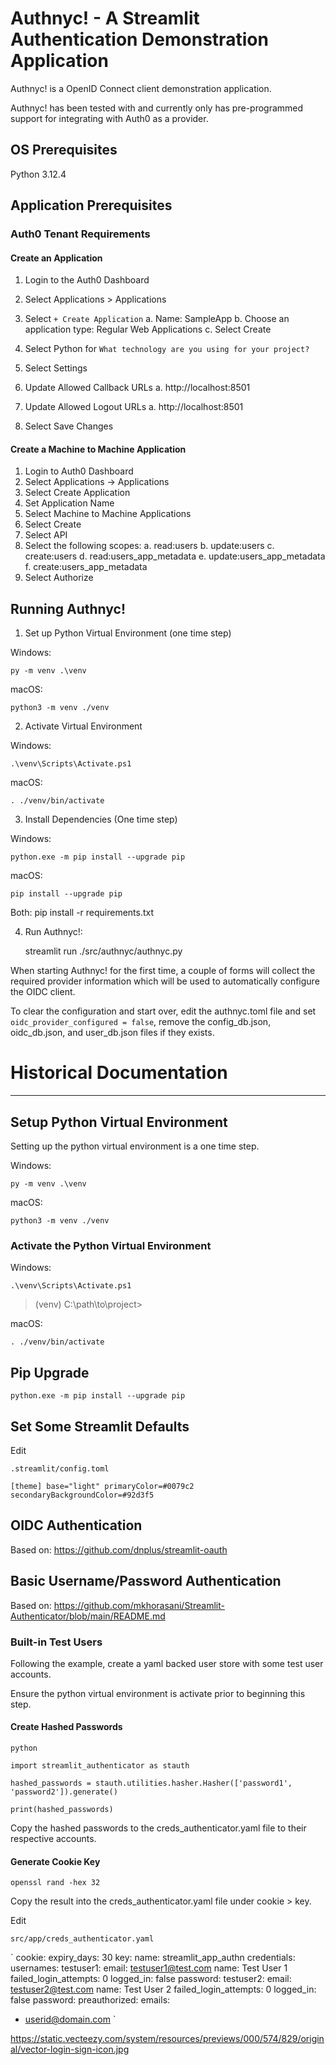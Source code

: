 # Authnyc! - A Streamlit Authentication Demonstration Application

Authnyc! is a OpenID Connect client demonstration application. 

Authnyc! has been tested with and currently only has pre-programmed support 
for integrating with Auth0 as a provider. 



## OS Prerequisites


Python 3.12.4


## Application Prerequisites


### Auth0 Tenant Requirements


#### Create an Application


1. Login to the Auth0 Dashboard
2. Select Applications > Applications
3. Select `+ Create Application`
  a. Name: SampleApp
  b. Choose an application type: Regular Web Applications
  c. Select Create
4. Select Python for `What technology are you using for your project?`

5. Select Settings
6. Update Allowed Callback URLs
  a. http://localhost:8501
7. Update Allowed Logout URLs
  a. http://localhost:8501
8. Select Save Changes


#### Create a Machine to Machine Application

 
1. Login to Auth0 Dashboard 
2. Select Applications -> Applications 
3. Select Create Application 
4. Set Application Name 
5. Select Machine to Machine Applications 
6. Select Create  
7. Select API 
8. Select the following scopes: 
  a. read:users 
  b. update:users 
  c. create:users 
  d. read:users_app_metadata 
  e. update:users_app_metadata 
  f. create:users_app_metadata 
9. Select Authorize 


## Running Authnyc!


1. Set up Python Virtual Environment (one time step) 


Windows:

    py -m venv .\venv


macOS: 

    python3 -m venv ./venv


2. Activate Virtual Environment

Windows:

    .\venv\Scripts\Activate.ps1


macOS:

    . ./venv/bin/activate


3. Install Dependencies (One time step)

Windows:

    python.exe -m pip install --upgrade pip

macOS:

    pip install --upgrade pip

Both:
    pip install -r requirements.txt


4. Run Authnyc!:

    streamlit run ./src/authnyc/authnyc.py


When starting Authnyc! for the first time, a couple of forms will collect 
the required provider information which will be used to automatically configure 
the OIDC client. 


To clear the configuration and start over, edit the authnyc.toml file and 
set `oidc_provider_configured = false`, remove the config_db.json, oidc_db.json, 
and user_db.json files if they exists.


# Historical Documentation
---

## Setup Python Virtual Environment


Setting up the python virtual environment is a one time step. 


Windows:

    py -m venv .\venv


macOS: 

    python3 -m venv ./venv


### Activate the Python Virtual Environment


Windows: 

    .\venv\Scripts\Activate.ps1

>  
> (venv) C:\path\to\project>
>  


macOS:

    . ./venv/bin/activate


## Pip Upgrade

    python.exe -m pip install --upgrade pip


## Set Some Streamlit Defaults


Edit 

    .streamlit/config.toml


`
[theme]
base="light"
primaryColor=#0079c2
secondaryBackgroundColor=#92d3f5
`

## OIDC Authentication


Based on:
https://github.com/dnplus/streamlit-oauth


## Basic Username/Password Authentication


Based on: 
https://github.com/mkhorasani/Streamlit-Authenticator/blob/main/README.md


### Built-in Test Users


Following the example, create a yaml backed user store with some 
test user accounts.

Ensure the python virtual environment is activate prior to beginning this 
step.


#### Create Hashed Passwords

    python

    import streamlit_authenticator as stauth

    hashed_passwords = stauth.utilities.hasher.Hasher(['password1', 'password2']).generate()

    print(hashed_passwords)


Copy the hashed passwords to the creds_authenticator.yaml file to their respective accounts.


#### Generate Cookie Key


    openssl rand -hex 32


Copy the result into the creds_authenticator.yaml file under cookie > key.


Edit 

    src/app/creds_authenticator.yaml


`
cookie:
  expiry_days: 30
  key: <copied-from-above-step>
  name: streamlit_app_authn
credentials:
  usernames:
    testuser1:
      email: testuser1@test.com
      name: Test User 1
      failed_login_attempts: 0
      logged_in: false
      password: <copied-from-above-step>
    testuser2:
      email: testuser2@test.com
      name: Test User 2
      failed_login_attempts: 0
      logged_in: false
      password: <copied-from-above-step>
preauthorized:
  emails:
  - <userid@domain.com>
` 


https://static.vecteezy.com/system/resources/previews/000/574/829/original/vector-login-sign-icon.jpg